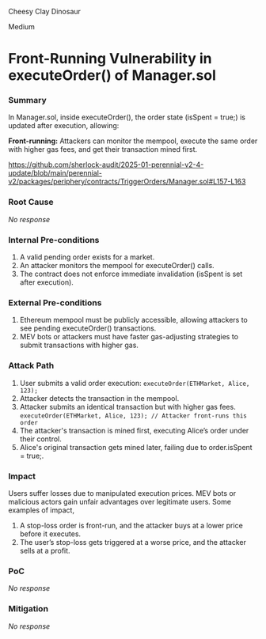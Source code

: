 Cheesy Clay Dinosaur

Medium

# Front-Running Vulnerability in executeOrder() of Manager.sol

### Summary

In Manager.sol, inside executeOrder(), the order state (isSpent = true;) is updated after execution, allowing:

**Front-running:** Attackers can monitor the mempool, execute the same order with higher gas fees, and get their transaction mined first.

https://github.com/sherlock-audit/2025-01-perennial-v2-4-update/blob/main/perennial-v2/packages/periphery/contracts/TriggerOrders/Manager.sol#L157-L163

### Root Cause

_No response_

### Internal Pre-conditions

1. A valid pending order exists for a market.
2. An attacker monitors the mempool for executeOrder() calls.
3. The contract does not enforce immediate invalidation (isSpent is set after execution).

### External Pre-conditions

1. Ethereum mempool must be publicly accessible, allowing attackers to see pending executeOrder() transactions.
2. MEV bots or attackers must have faster gas-adjusting strategies to submit transactions with higher gas.

### Attack Path

1. User submits a valid order execution: ```executeOrder(ETHMarket, Alice, 123);```
2. Attacker detects the transaction in the mempool.
3. Attacker submits an identical transaction but with higher gas fees. ```executeOrder(ETHMarket, Alice, 123); // Attacker front-runs this order```
4. The attacker's transaction is mined first, executing Alice’s order under their control.
5. Alice's original transaction gets mined later, failing due to order.isSpent = true;.


### Impact

Users suffer losses due to manipulated execution prices. MEV bots or malicious actors gain unfair advantages over legitimate users. 
Some examples of impact,
1. A stop-loss order is front-run, and the attacker buys at a lower price before it executes.
2. The user’s stop-loss gets triggered at a worse price, and the attacker sells at a profit.

### PoC

_No response_

### Mitigation

_No response_